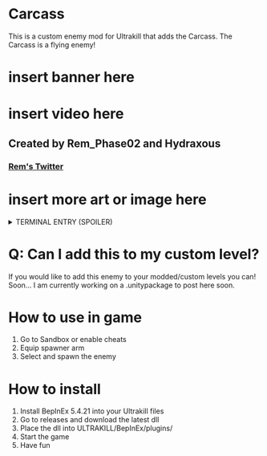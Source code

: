 # Carcass
This is a custom enemy mod for Ultrakill that adds the Carcass. The Carcass is a flying enemy!

# insert banner here
# insert video here

## Created by Rem_Phase02 and Hydraxous

### [Rem's Twitter](https://twitter.com/Rem_Safe_Space)

# insert more art or image here

<details>
<summary>TERMINAL ENTRY (SPOILER) </summary>
  
# Carcass
## Type: Supreme Husk/Unfinished Prime

  
## Data
While it’s extremely rare to find a husk powerful enough to become a prime soul, it’s not uncommon for lesser husks to find their undoing in such power.


A Carcass is the result of a prime soul that has failed to fully develop, resulting in what can be called “a portable flesh prison”. While its power greatly surpasses that of lesser husks, it is still very dependent on its physical body to the point that it would instantly disintegrate without it.

The surgical markings on its body shows that an attempt was made to contain its energy, instead it is left in an irreversible berzerk state. However, trapped in such a situation, the Carcass has adapted to its power and is able to mimic most of a normal flesh prison’s abilities. Additionally it is able to partially manifest itself at a distance by using a ritualistic pentagram.

## Strategy
- Once unleashed, Carcass’s summoning circle will activate after making contact with its target. Upon the circle’s activation, Carcass will attempt to drain and re-purpose the life energy of the target by manifesting part of itself below them. When the circle becomes active, it will emit a bright light and its symbols will change shape. The manifestations can be avoided by remaining in the air, out of their reach.

- Carcass will manifest eyes to assist them in battle. While the eyes may serve well as healing, if all of the eyes are destroyed it will cause Carcass to become enraged. Typically Carcass will avoid close range combat. When enraged, it will charge and pursue you with all of its strength.
</details>

# Q: Can I add this to my custom level?
If you would like to add this enemy to your modded/custom levels you can! Soon...
I am currently working on a .unitypackage to post here soon.

# How to use in game
1. Go to Sandbox or enable cheats
2. Equip spawner arm
3. Select and spawn the enemy

# How to install
1.  Install BepInEx 5.4.21 into your Ultrakill files
2. Go to releases and download the latest dll
3. Place the dll into ULTRAKILL/BepInEx/plugins/
4. Start the game
5. Have fun
